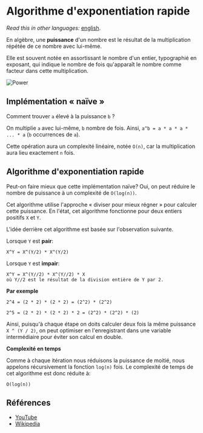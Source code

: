 # Algorithme d'exponentiation rapide

_Read this in other languages:_
[english](README.md).

En algèbre, une **puissance** d'un nombre est le résultat de la multiplication répétée de ce nombre avec lui-même.

Elle est souvent notée en assortissant le nombre d'un entier, typographié en exposant, qui indique le nombre de fois qu'apparaît le nombre comme facteur dans cette multiplication.

![Power](https://www.mathsisfun.com/algebra/images/exponent-8-2.svg)

## Implémentation « naïve »

Comment trouver `a` élevé à la puissance `b` ?

On multiplie `a` avec lui-même, `b` nombre de fois.
Ainsi, `a^b = a * a * a * ... * a` (`b` occurrences de `a`).

Cette opération aura un complexité linéaire, notée `O(n)`,
car la multiplication aura lieu exactement `n` fois.

## Algorithme d'exponentiation rapide

Peut-on faire mieux que cette implémentation naïve?
Oui, on peut réduire le nombre de puissance à un complexité de `O(log(n))`.

Cet algorithme utilise l'approche « diviser pour mieux régner »
pour calculer cette puissance.
En l'état, cet algorithme fonctionne pour deux entiers positifs `X` et `Y`.

L'idée derrière cet algorithme est basée sur l'observation suivante.

Lorsque `Y` est **pair**:

```text
X^Y = X^(Y/2) * X^(Y/2)
```

Lorsque `Y` est **impair**:

```text
X^Y = X^(Y//2) * X^(Y//2) * X
où Y//2 est le résultat de la division entière de Y par 2.
```

**Par exemple**

```text
2^4 = (2 * 2) * (2 * 2) = (2^2) * (2^2)
```

```text
2^5 = (2 * 2) * (2 * 2) * 2 = (2^2) * (2^2) * (2)
```

Ainsi, puisqu'à chaque étape on doits calculer
deux fois la même puissance `X ^ (Y / 2)`,
on peut optimiser en l'enregistrant dans une variable intermédiaire
pour éviter son calcul en double.

**Complexité en temps**

Comme à chaque itération nous réduisons la puissance de moitié,
nous appelons récursivement la fonction `log(n)` fois. Le complexité de temps de cet algorithme est donc réduite à:

```text
O(log(n))
```

## Références

- [YouTube](https://www.youtube.com/watch?v=LUWavfN9zEo&index=80&list=PLLXdhg_r2hKA7DPDsunoDZ-Z769jWn4R8&t=0s)
- [Wikipedia](https://fr.wikipedia.org/wiki/Exponentiation_rapide)
